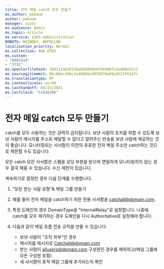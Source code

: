```yaml
---
title: 전자 메일 catch 모두 만들기
ms.author: pebaum
author: pebaum
manager: scotv
ms.audience: Admin
ms.topic: article
ms.service: o365-administration
ROBOTS: NOINDEX, NOFOLLOW
localization_priority: Normal
ms.collection: Adm_O365
ms.custom:
- "9001524"
- "3732"
ms.openlocfilehash: 2b9131a620139a93ddb844fd49d8fa2ed68e52c2
ms.sourcegitcommit: 8bc60ec34bc1e40685e3976576e04a2623f63a7c
ms.translationtype: MT
ms.contentlocale: ko-KR
ms.lasthandoff: 04/15/2021
ms.locfileid: "51816206"
---
```

# <a name="create-an-email-catch-all"></a>전자 메일 catch 모두 만들기

catch를 모두 사용하는 것은 강력히 금지됩니다. 보낸 사람이 조치를 취할 수 있도록 보낸 사람이 메시지를 주소로 배달할 수 없다고 알려주는 반송을 보낸 사람에 제공하는 것이 좋습니다. 모니터링되는 사서함이 이전의 유효한 전자 메일 주소만 catch하는 것으로 제한할 수도 있습니다. 

모든 catch 모든 사서함은 스팸을 상당 부분을 받으며 면밀하게 모니터링하지 않는 경우 결국 채울 수 있습니다. 수신 제한이 있습니다. 

계속하기로 결정한 경우 다음 단계를 수행합니다.

1. "모든 받는 사람 유형"& 메일 그룹 만들기

2. 예를 들어 전자 메일을 catch하기 위한 전용 사서함을 catchall@domain.com.

3. 특정 도메인의 경우 DomainType을 "InternalRelay"로 설정합니다. 나중에 catch를 모두 제거하는 경우 도메인을 다시 Authoritative로 설정해야 합니다.

4. 다음과 같이 메일 흐름 전송 규칙을 만들 수 있습니다.

    - 보낸 사람이 "조직 외부"인 경우
    - 메시지를 메시지로 Catchall@domain.com
    - 받는 사람이 allusers@domain.com 구성원인 경우를 제외하고(메일 그룹에 모든 구성원 포함)
    - 새 사서함이 동적 메일 그룹에 추가되는지 확인
